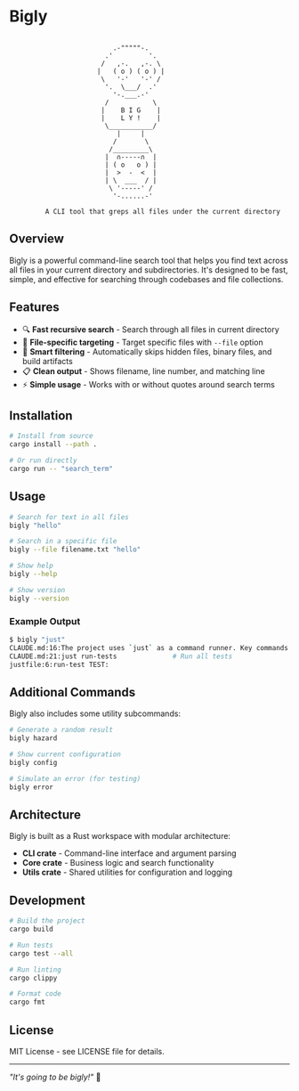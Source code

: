 # Bigly

```
                                                              
                          .-"""""-.
                        .'         '.
                       /   ,-.   ,-. \
                      |   ( o ) ( o ) |
                       \   '-'   '-' /
                        '.  \___/  .'
                          '-.___.-'
                        /           \
                       |    B I G    |
                       |    L Y !    |
                        \___________/
                           |     |
                          /       \
                         /_________\
                        |  ∩-----∩  |
                        | ( o   o ) |
                        |  >  -  <  |
                        | \  ___  / |
                         \ '-----' /
                          '-......-'

         A CLI tool that greps all files under the current directory
```

## Overview

Bigly is a powerful command-line search tool that helps you find text across all files in your current directory and subdirectories. It's designed to be fast, simple, and effective for searching through codebases and file collections.

## Features

- 🔍 **Fast recursive search** - Search through all files in current directory
- 📁 **File-specific targeting** - Target specific files with `--file` option
- 🚫 **Smart filtering** - Automatically skips hidden files, binary files, and build artifacts
- 📋 **Clean output** - Shows filename, line number, and matching line
- ⚡ **Simple usage** - Works with or without quotes around search terms

## Installation

```bash
# Install from source
cargo install --path .

# Or run directly
cargo run -- "search_term"
```

## Usage

```bash
# Search for text in all files
bigly "hello"

# Search in a specific file
bigly --file filename.txt "hello"

# Show help
bigly --help

# Show version
bigly --version
```

### Example Output

```bash
$ bigly "just"
CLAUDE.md:16:The project uses `just` as a command runner. Key commands from the justfile:
CLAUDE.md:21:just run-tests              # Run all tests
justfile:6:run-test TEST:
```

## Additional Commands

Bigly also includes some utility subcommands:

```bash
# Generate a random result
bigly hazard

# Show current configuration
bigly config

# Simulate an error (for testing)
bigly error
```

## Architecture

Bigly is built as a Rust workspace with modular architecture:

- **CLI crate** - Command-line interface and argument parsing
- **Core crate** - Business logic and search functionality  
- **Utils crate** - Shared utilities for configuration and logging

## Development

```bash
# Build the project
cargo build

# Run tests
cargo test --all

# Run linting
cargo clippy

# Format code
cargo fmt
```

## License

MIT License - see LICENSE file for details.

---

*"It's going to be bigly!"* 🚀
